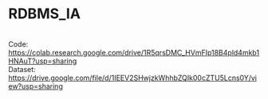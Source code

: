 # RDBMS_IA
<br>Code: https://colab.research.google.com/drive/1R5qrsDMC_HVmFIp18B4pld4mkb1HNAuT?usp=sharing
<br> Dataset: https://drive.google.com/file/d/1IEEV2SHwjzkWhhbZQIk00cZTU5Lcns0Y/view?usp=sharing

